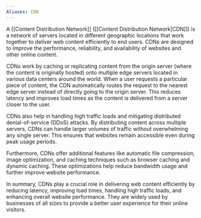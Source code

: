 ```yaml
---
Aliases: CDN
---
```

A [[Content Distribution Network]] ([[Content Distribution Network|CDN]]) is a network of servers located in different geographic locations that work together to deliver web content efficiently to end users. CDNs are designed to improve the performance, reliability, and availability of websites and other online content.

CDNs work by caching or replicating content from the origin server (where the content is originally hosted) onto multiple edge servers located in various data centers around the world. When a user requests a particular piece of content, the CDN automatically routes the request to the nearest edge server instead of directly going to the origin server. This reduces latency and improves load times as the content is delivered from a server closer to the user.

CDNs also help in handling high traffic loads and mitigating distributed denial-of-service (DDoS) attacks. By distributing content across multiple servers, CDNs can handle larger volumes of traffic without overwhelming any single server. This ensures that websites remain accessible even during peak usage periods.

Furthermore, CDNs offer additional features like automatic file compression, image optimization, and caching techniques such as browser caching and dynamic caching. These optimizations help reduce bandwidth usage and further improve website performance.

In summary, CDNs play a crucial role in delivering web content efficiently by reducing latency, improving load times, handling high traffic loads, and enhancing overall website performance. They are widely used by businesses of all sizes to provide a better user experience for their online visitors.